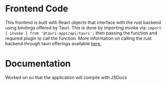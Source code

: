 # Frontend Code
This frontend is built with React objects that interface with the rust backend using bindings offered by Tauri. This is done by importing invoke via:
`import { invoke } from '@tauri-apps/api/tauri';` then passing the function and required plugin to call the function. More information on calling the rust backend through tauri offerings available [here.](https://tauri.studio/en/docs/usage/intro/)

# Documentation
Worked on so that the application will compile with JSDocs